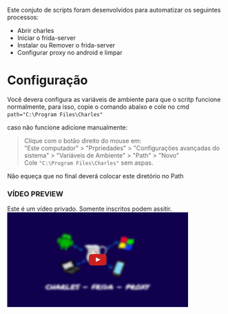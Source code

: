 Este conjuto de scripts foram desenvolvidos para automatizar os seguintes processos:<br>
* Abrir charles
* Iniciar o frida-server
* Instalar ou Remover o frida-server
* Configurar proxy no android e limpar

# Configuração 
Você devera configura as variáveis de ambiente para que o scritp funcione normalmente, para isso, copie o comando abaixo e cole no cmd<br>
``path="C:\Program Files\Charles"``<br>


caso não funcione adicione manualmente:
> Clique com o botão direito do mouse em:<br>
"Este computador" > "Prpriedades" > "Configurações avançadas do sistema" > "Variáveis de Ambiente" > "Path" > "Novo"<br>
Cole ``"C:\Program Files\Charles"`` sem aspas.

Não equeça que no final deverá colocar este diretório no Path

<h3>VÍDEO PREVIEW </h3>
Este é um vídeo privado. Somente inscritos podem assitir.
<a href="https://www.youtube.com/watch?v=U8BUji5WkjI" target="_blank">
  <div>
    <img align="center" alt="Zac-PHP" height="220" width="420" src="https://raw.githubusercontent.com/Pugn0/arquivos/main/yt-script-automacao.png">
  </div>
  <br>
